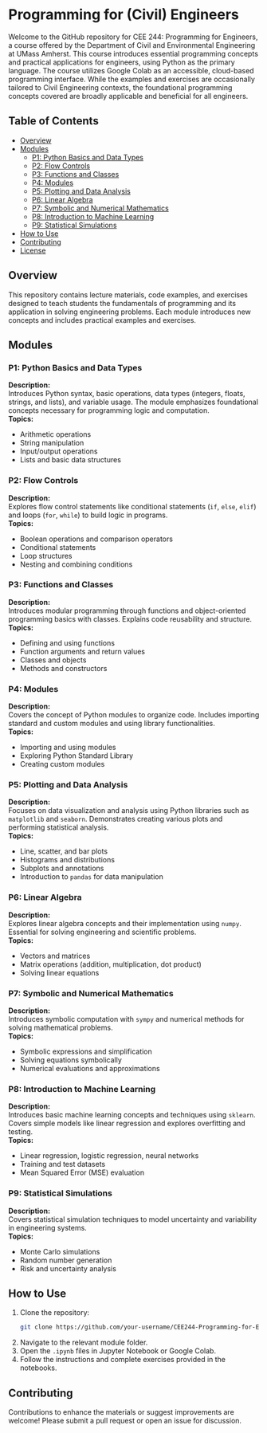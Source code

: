 # Programming for (Civil) Engineers

Welcome to the GitHub repository for CEE 244: Programming for Engineers, a course offered by the Department of Civil and Environmental Engineering at UMass Amherst. This course introduces essential programming concepts and practical applications for engineers, using Python as the primary language. The course utilizes Google Colab as an accessible, cloud-based programming interface. While the examples and exercises are occasionally tailored to Civil Engineering contexts, the foundational programming concepts covered are broadly applicable and beneficial for all engineers.

## Table of Contents

- [Overview](#overview)
- [Modules](#modules)
  - [P1: Python Basics and Data Types](#p1-python-basics-and-data-types)
  - [P2: Flow Controls](#p2-flow-controls)
  - [P3: Functions and Classes](#p3-functions-and-classes)
  - [P4: Modules](#p4-modules)
  - [P5: Plotting and Data Analysis](#p5-plotting-and-data-analysis)
  - [P6: Linear Algebra](#p6-linear-algebra)
  - [P7: Symbolic and Numerical Mathematics](#p7-symbolic-and-numerical-mathematics)
  - [P8: Introduction to Machine Learning](#p8-introduction-to-machine-learning)
  - [P9: Statistical Simulations](#p9-statistical-simulations)
- [How to Use](#how-to-use)
- [Contributing](#contributing)
- [License](#license)

## Overview

This repository contains lecture materials, code examples, and exercises designed to teach students the fundamentals of programming and its application in solving engineering problems. Each module introduces new concepts and includes practical examples and exercises.

## Modules

### P1: Python Basics and Data Types
**Description:**  
Introduces Python syntax, basic operations, data types (integers, floats, strings, and lists), and variable usage. The module emphasizes foundational concepts necessary for programming logic and computation.  
**Topics:**
- Arithmetic operations
- String manipulation
- Input/output operations
- Lists and basic data structures  

### P2: Flow Controls
**Description:**  
Explores flow control statements like conditional statements (`if`, `else`, `elif`) and loops (`for`, `while`) to build logic in programs.  
**Topics:**
- Boolean operations and comparison operators
- Conditional statements
- Loop structures
- Nesting and combining conditions  

### P3: Functions and Classes
**Description:**  
Introduces modular programming through functions and object-oriented programming basics with classes. Explains code reusability and structure.  
**Topics:**
- Defining and using functions
- Function arguments and return values
- Classes and objects
- Methods and constructors  

### P4: Modules
**Description:**  
Covers the concept of Python modules to organize code. Includes importing standard and custom modules and using library functionalities.  
**Topics:**
- Importing and using modules
- Exploring Python Standard Library
- Creating custom modules  

### P5: Plotting and Data Analysis
**Description:**  
Focuses on data visualization and analysis using Python libraries such as `matplotlib` and `seaborn`. Demonstrates creating various plots and performing statistical analysis.  
**Topics:**
- Line, scatter, and bar plots
- Histograms and distributions
- Subplots and annotations
- Introduction to `pandas` for data manipulation  

### P6: Linear Algebra
**Description:**  
Explores linear algebra concepts and their implementation using `numpy`. Essential for solving engineering and scientific problems.  
**Topics:**
- Vectors and matrices
- Matrix operations (addition, multiplication, dot product)
- Solving linear equations  

### P7: Symbolic and Numerical Mathematics
**Description:**  
Introduces symbolic computation with `sympy` and numerical methods for solving mathematical problems.  
**Topics:**
- Symbolic expressions and simplification
- Solving equations symbolically
- Numerical evaluations and approximations  

### P8: Introduction to Machine Learning
**Description:**  
Introduces basic machine learning concepts and techniques using `sklearn`. Covers simple models like linear regression and explores overfitting and testing.  
**Topics:**
- Linear regression, logistic regression, neural networks
- Training and test datasets
- Mean Squared Error (MSE) evaluation  

### P9: Statistical Simulations
**Description:**  
Covers statistical simulation techniques to model uncertainty and variability in engineering systems.  
**Topics:**
- Monte Carlo simulations
- Random number generation
- Risk and uncertainty analysis  

## How to Use

1. Clone the repository:  
   ```bash
   git clone https://github.com/your-username/CEE244-Programming-for-Engineers.git
   ```
2. Navigate to the relevant module folder.
3. Open the `.ipynb` files in Jupyter Notebook or Google Colab.
4. Follow the instructions and complete exercises provided in the notebooks.

## Contributing

Contributions to enhance the materials or suggest improvements are welcome! Please submit a pull request or open an issue for discussion.
